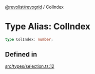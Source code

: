 [@revolist/revogrid](README.md) / ColIndex

# Type Alias: ColIndex

```ts
type ColIndex: number;
```

## Defined in

[src/types/selection.ts:12](https://github.com/revolist/revogrid/blob/ad41fd58f9a9de46c1cfbe02ca82c22180ee685c/src/types/selection.ts#L12)
